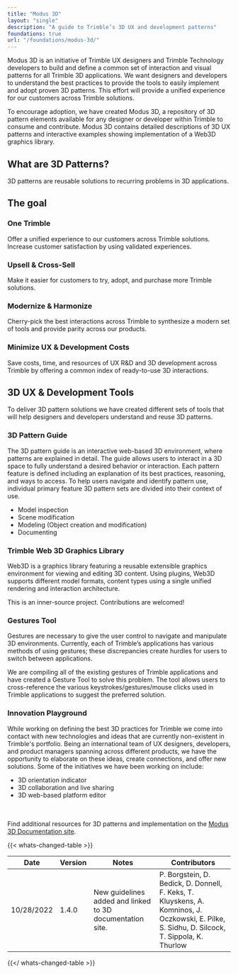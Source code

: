 ```yaml
---
title: "Modus 3D"
layout: "single"
description: "A guide to Trimble’s 3D UX and development patterns"
foundations: true
url: "/foundations/modus-3d/"
---
```


Modus 3D is an initiative of Trimble UX designers and Trimble Technology developers to build and define a common set of interaction and visual patterns for all Trimble 3D applications. We want designers and developers to understand the best practices to provide the tools to easily implement and adopt proven 3D patterns. This effort will provide a unified experience for our customers across Trimble solutions.

To encourage adoption, we have created Modus 3D, a repository of 3D pattern elements available for any designer or developer within Trimble to consume and contribute. Modus 3D contains detailed descriptions of 3D UX patterns and interactive examples showing implementation of a Web3D graphics library.

## What are 3D Patterns?

3D patterns are reusable solutions to recurring problems in 3D applications.

## The goal

### One Trimble
Offer a unified experience to our customers across Trimble solutions. Increase customer satisfaction by using validated experiences.

### Upsell & Cross-Sell
Make it easier for customers to try, adopt, and purchase more Trimble solutions.

### Modernize & Harmonize
Cherry-pick the best interactions across Trimble to synthesize a modern set of tools and provide parity across our products.

### Minimize UX & Development Costs
Save costs, time, and resources of UX R&D and 3D development across Trimble by offering a common index of ready-to-use 3D interactions.

## 3D UX & Development Tools
To deliver 3D pattern solutions we have created different sets of tools that will help designers and developers understand and reuse 3D patterns.

### 3D Pattern Guide
The 3D pattern guide is an interactive web-based 3D environment, where patterns are explained in detail. The guide allows users to interact in a 3D space to fully understand a desired behavior or interaction. Each pattern feature is defined including an explanation of its best practices, reasoning, and ways to access. To help users navigate and identify pattern use, individual primary feature 3D pattern sets are divided into their context of use.

- Model inspection
- Scene modification
- Modeling (Object creation and modification)
- Documenting

### Trimble Web 3D Graphics Library
Web3D is a graphics library featuring a reusable extensible graphics environment for viewing and editing 3D content. Using plugins, Web3D supports different model formats, content types using a single unified rendering and interaction architecture.

This is an inner-source project. Contributions are welcomed!

### Gestures Tool
Gestures are necessary to give the user control to navigate and manipulate 3D environments. Currently, each of Trimble’s applications has various methods of using gestures; these discrepancies create hurdles for users to switch between applications.

We are compiling all of the existing gestures of Trimble applications and have created a Gesture Tool to solve this problem. The tool allows users to cross-reference the various keystrokes/gestures/mouse clicks used in Trimble applications to suggest the preferred solution.

### Innovation Playground
While working on defining the best 3D practices for Trimble we come into contact with new technologies and ideas that are currently non-existent in Trimble's portfolio. Being an international team of UX designers, developers, and product managers spanning across different products, we have the opportunity to elaborate on these ideas, create connections, and offer new solutions. Some of the initiatives we have been working on include:

- 3D orientation indicator
- 3D collaboration and live sharing
- 3D web-based platform editor

<br>&nbsp;<br>
Find additional resources for 3D patterns and implementation on the [Modus 3D Documentation site](https://web3d.trimble.com/demo/modus/).

{{< whats-changed-table >}}

| Date       | Version | Notes                                                    | Contributors |
| ---------- | ------- | -------------------------------------------------------- | ------------ |
| 10/28/2022 | 1.4.0   | New guidelines added and linked to 3D documentation site. | P. Borgstein, D. Bedick, D. Donnell, F. Keks, T. Kluyskens, A. Komninos, J. Oczkowski, E. Pilke, S. Sidhu, D. Silcock, T. Sippola, K. Thurlow      |

{{</ whats-changed-table >}}

